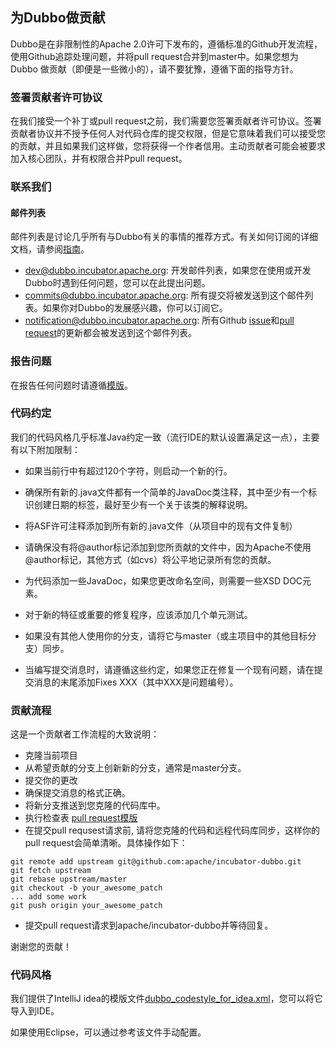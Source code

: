 ## 为Dubbo做贡献

Dubbo是在非限制性的Apache 2.0许可下发布的，遵循标准的Github开发流程，使用Github追踪处理问题，并将pull request合并到master中。如果您想为Dubbo 做贡献（即便是一些微小的），请不要犹豫，遵循下面的指导方针。

### 签署贡献者许可协议
在我们接受一个补丁或pull request之前，我们需要您签署贡献者许可协议。签署贡献者协议并不授予任何人对代码仓库的提交权限，但是它意味着我们可以接受您的贡献，并且如果我们这样做，您将获得一个作者信用。主动贡献者可能会被要求加入核心团队，并有权限合并Ppull request。

### 联系我们

#### 邮件列表


邮件列表是讨论几乎所有与Dubbo有关的事情的推荐方式。有关如何订阅的详细文档，请参阅[指南](https://github.com/apache/incubator-dubbo/wiki/Mailing-list-subscription-guide)。

- [dev@dubbo.incubator.apache.org](mailto:dev-subscribe@dubbo.incubator.apache.org): 开发邮件列表，如果您在使用或开发Dubbo时遇到任何问题，您可以在此提出问题。
- [commits@dubbo.incubator.apache.org](mailto:commits-subscribe@dubbo.incubator.apache.org): 所有提交将被发送到这个邮件列表。如果你对Dubbo的发展感兴趣，你可以订阅它。
- [notification@dubbo.incubator.apache.org](mailto:notification-subscribe@dubbo.incubator.apache.org): 所有Github [issue](https://github.com/apache/incubator-dubbo/issues)和[pull request](https://github.com/apache/incubator-dubbo/pulls)的更新都会被发送到这个邮件列表。

### 报告问题

在报告任何问题时请遵循[模版](https://github.com/apache/incubator-dubbo/issues/new?template=dubbo-issue-report-template.md)。

### 代码约定
我们的代码风格几乎标准Java约定一致（流行IDE的默认设置满足这一点），主要有以下附加限制：

* 如果当前行中有超过120个字符，则启动一个新的行。

* 确保所有新的.java文件都有一个简单的JavaDoc类注释，其中至少有一个标识创建日期的标签，最好至少有一个关于该类的解释说明。

* 将ASF许可注释添加到所有新的.java文件（从项目中的现有文件复制）

* 请确保没有将@author标记添加到您所贡献的文件中，因为Apache不使用@author标记，其他方式（如cvs）将公平地记录所有您的贡献。

* 为代码添加一些JavaDoc，如果您更改命名空间，则需要一些XSD DOC元素。

* 对于新的特征或重要的修复程序，应该添加几个单元测试。

* 如果没有其他人使用你的分支，请将它与master（或主项目中的其他目标分支）同步。

* 当编写提交消息时，请遵循这些约定，如果您正在修复一个现有问题，请在提交消息的末尾添加Fixes XXX（其中XXX是问题编号）。

### 贡献流程

这是一个贡献者工作流程的大致说明：

* 克隆当前项目
* 从希望贡献的分支上创新新的分支，通常是master分支。
* 提交你的更改
* 确保提交消息的格式正确。
* 将新分支推送到您克隆的代码库中。
* 执行检查表 [pull request模版](https://github.com/apache/incubator-dubbo/blob/master/PULL_REQUEST_TEMPLATE.md)
* 在提交pull requsest请求前, 请将您克隆的代码和远程代码库同步，这样你的pull request会简单清晰。具体操作如下：
```
git remote add upstream git@github.com:apache/incubator-dubbo.git
git fetch upstream
git rebase upstream/master
git checkout -b your_awesome_patch
... add some work
git push origin your_awesome_patch
```
* 提交pull request请求到apache/incubator-dubbo并等待回复。

谢谢您的贡献！

### 代码风格


我们提供了IntelliJ idea的模版文件[dubbo_codestyle_for_idea.xml](https://github.com/apache/incubator-dubbo/tree/master/codestyle/dubbo_codestyle_for_idea.xml)，您可以将它导入到IDE。

如果使用Eclipse，可以通过参考该文件手动配置。
